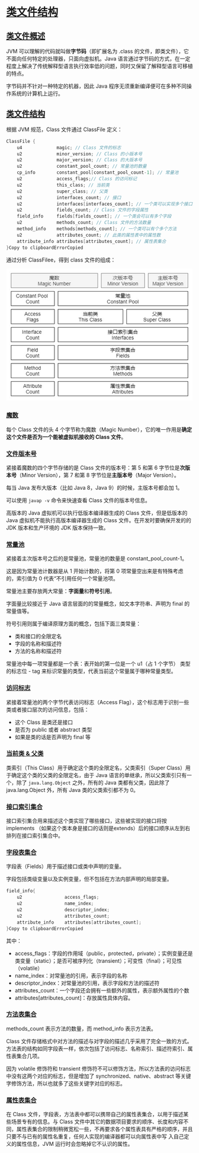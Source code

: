 # [类文件结构](https://duhouan.github.io/Java/#/JVM/5_类文件结构?id=类文件结构)

## [类文件概述](https://duhouan.github.io/Java/#/JVM/5_类文件结构?id=类文件概述)

JVM 可以理解的代码就叫做**字节码**（即扩展名为 .class 的文件，即类文件），它不面向任何特定的处理器，只面向虚拟机。Java 语言通过字节码的方式，在一定程度上解决了传统解释型语言执行效率低的问题，同时又保留了解释型语言可移植的特点。

字节码并不针对一种特定的机器，因此 Java 程序无须重新编译便可在多种不同操作系统的计算机上运行。

## [类文件结构](https://duhouan.github.io/Java/#/JVM/5_类文件结构?id=类文件结构-1)

根据 JVM 规范，Class 文件通过 ClassFile 定义：

```c
ClassFile {
    u4             magic; // Class 文件的标志
    u2             minor_version; // Class 的小版本号
    u2             major_version; // Class 的大版本号
    u2             constant_pool_count; // 常量池的数量
    cp_info        constant_pool[constant_pool_count-1]; // 常量池
    u2             access_flags;// Class 的访问标记
    u2             this_class; // 当前类
    u2             super_class; // 父类
    u2             interfaces_count; // 接口
    u2             interfaces[interfaces_count]; // 一个类可以实现多个接口
    u2             fields_count; // Class 文件的字段属性
    field_info     fields[fields_count]; // 一个类会可以有多个字段
    u2             methods_count; // Class 文件的方法数量
    method_info    methods[methods_count]; // 一个类可以有个多个方法
    u2             attributes_count; // 此类的属性表中的属性数
    attribute_info attributes[attributes_count]; // 属性表集合
}Copy to clipboardErrorCopied
```

通过分析 ClassFilee，得到 class 文件的组成：

![img](res/5.类文件结构/j_8.jpg)

### [魔数](https://duhouan.github.io/Java/#/JVM/5_类文件结构?id=魔数)

每个 Class 文件的头 4 个字节称为魔数（Magic Number），它的唯一作用是**确定这个文件是否为一个能被虚拟机接收的 Class 文件**。

### [文件版本号](https://duhouan.github.io/Java/#/JVM/5_类文件结构?id=文件版本号)

紧接着魔数的四个字节存储的是 Class 文件的版本号：第 5 和第 6 字节位是**次版本号**（Minor Version），第 7 和第 8 字节位是**主版本号**（Major Version）。

每当 Java 发布大版本（比如 Java 8，Java 9）的时候，主版本号都会加 1。

可以使用 `javap -v` 命令来快速查看 Class 文件的版本号信息。

高版本的 Java 虚拟机可以执行低版本编译器生成的 Class 文件，但是低版本的 Java 虚拟机不能执行高版本编译器生成的 Class 文件。在开发时要确保开发的的 JDK 版本和生产环境的 JDK 版本保持一致。

### [常量池](https://duhouan.github.io/Java/#/JVM/5_类文件结构?id=常量池)

紧接着主次版本号之后的是常量池，常量池的数量是 constant_pool_count-1。

这是因为常量池计数器是从 1 开始计数的，将第 0 项常量空出来是有特殊考虑的，索引值为 0 代表“不引用任何一个常量池项。

常量池主要存放两大常量：**字面量**和**符号引用**。

字面量比较接近于 Java 语言层面的的常量概念，如文本字符串、声明为 final 的常量值等。

符号引用则属于编译原理方面的概念，包括下面三类常量：

- 类和接口的全限定名
- 字段的名称和描述符
- 方法的名称和描述符

常量池中每一项常量都是一个表：表开始的第一位是一个 u1（占 1 个字节） 类型的标志位 - tag 来标识常量的类型，代表当前这个常量属于哪种常量类型。

### [访问标志](https://duhouan.github.io/Java/#/JVM/5_类文件结构?id=访问标志)

紧接着常量池的两个字节代表访问标志（Access Flag），这个标志用于识别一些类或者接口层次的访问信息，包括：

- 这个 Class 是类还是接口
- 是否为 public 或者 abstract 类型
- 如果是类的话是否声明为 final 等

### [当前类 & 父类](https://duhouan.github.io/Java/#/JVM/5_类文件结构?id=当前类-amp-父类)

类索引（This Class）用于确定这个类的全限定名，父类索引（Super Class）用于确定这个类的父类的全限定名，由于 Java 语言的单继承，所以父类索引只有一个，除了 `java.lang.Object` 之外，所有的 Java 类都有父类，因此除了 java.lang.Object 外，所有 Java 类的父类索引都不为 0。

### [接口索引集合](https://duhouan.github.io/Java/#/JVM/5_类文件结构?id=接口索引集合)

接口索引集合用来描述这个类实现了哪些接口，这些被实现的接口将按 implements （如果这个类本身是接口的话则是extends）后的接口顺序从左到右排列在接口索引集合中。

### [字段表集合](https://duhouan.github.io/Java/#/JVM/5_类文件结构?id=字段表集合)

字段表（Fields）用于描述接口或类中声明的变量。

字段包括类级变量以及实例变量，但不包括在方法内部声明的局部变量。

```c
field_info{
    u2                access_flags;
    u2                name_index;  
    u2                descriptor_index;
    u2                attributes_count;
    attribute_info    attributes[attributes_count];
}Copy to clipboardErrorCopied
```

其中：

- access_flags：字段的作用域（public，protected，private）；实例变量还是类变量（static）；是否可被序列化（transient）；可变性（final）；可见性（volatile）
- name_index：对常量池的引用，表示字段的名称
- descriptor_index：对常量池的引用，表示字段和方法的描述符
- attributes_count：一个字段还会拥有一些额外的属性，表示额外属性的个数
- attributes[attributes_count]：存放属性具体内容。

### [方法表集合](https://duhouan.github.io/Java/#/JVM/5_类文件结构?id=方法表集合)

methods_count 表示方法的数量，而 method_info 表示方法表。

Class 文件存储格式中对方法的描述与对字段的描述几乎采用了完全一致的方式。方法表的结构如同字段表一样，依次包括了访问标志、名称索引、描述符索引、属性表集合几项。

因为 volatile 修饰符和 transient 修饰符不可以修饰方法，所以方法表的访问标志中没有这两个对应的标志，但是增加了 synchronized、native、abstract 等关键字修饰方法，所以也就多了这些关键字对应的标志。

### [属性表集合](https://duhouan.github.io/Java/#/JVM/5_类文件结构?id=属性表集合)

在 Class 文件，字段表，方法表中都可以携带自己的属性表集合，以用于描述某些场景专有的信息。与 Class 文件中其它的数据项目要求的顺序、长度和内容不同，属性表集合的限制稍微宽松一些，不再要求各个属性表具有严格的顺序，并且只要不与已有的属性名重复，任何人实现的编译器都可以向属性表中写 入自己定义的属性信息，JVM 运行时会忽略掉它不认识的属性。